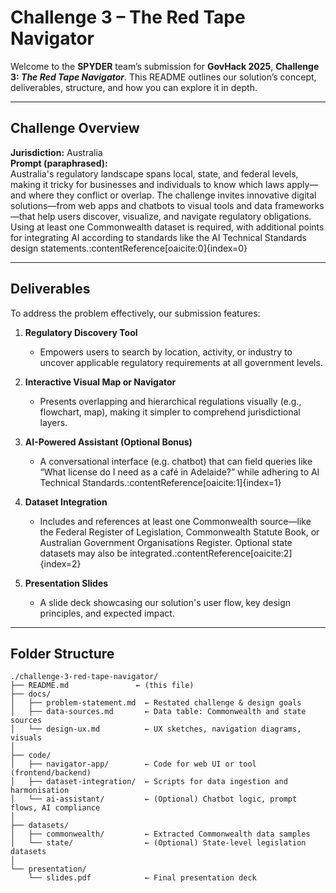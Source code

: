 # Challenge 3 – The Red Tape Navigator

Welcome to the **SPYDER** team’s submission for **GovHack 2025**, **Challenge 3: *The Red Tape Navigator***. This README outlines our solution’s concept, deliverables, structure, and how you can explore it in depth.

---

##  Challenge Overview

**Jurisdiction:** Australia  
**Prompt (paraphrased):**  
Australia's regulatory landscape spans local, state, and federal levels, making it tricky for businesses and individuals to know which laws apply—and where they conflict or overlap. The challenge invites innovative digital solutions—from web apps and chatbots to visual tools and data frameworks—that help users discover, visualize, and navigate regulatory obligations. Using at least one Commonwealth dataset is required, with additional points for integrating AI according to standards like the AI Technical Standards design statements.:contentReference[oaicite:0]{index=0}

---

##  Deliverables

To address the problem effectively, our submission features:

1. **Regulatory Discovery Tool**  
   - Empowers users to search by location, activity, or industry to uncover applicable regulatory requirements at all government levels.

2. **Interactive Visual Map or Navigator**  
   - Presents overlapping and hierarchical regulations visually (e.g., flowchart, map), making it simpler to comprehend jurisdictional layers.

3. **AI-Powered Assistant (Optional Bonus)**  
   - A conversational interface (e.g. chatbot) that can field queries like “What license do I need as a café in Adelaide?” while adhering to AI Technical Standards.:contentReference[oaicite:1]{index=1}

4. **Dataset Integration**  
   - Includes and references at least one Commonwealth source—like the Federal Register of Legislation, Commonwealth Statute Book, or Australian Government Organisations Register. Optional state datasets may also be integrated.:contentReference[oaicite:2]{index=2}

5. **Presentation Slides**  
   - A slide deck showcasing our solution's user flow, key design principles, and expected impact.

---

##  Folder Structure

```text
./challenge-3-red-tape-navigator/
├── README.md               ← (this file)
├── docs/
│   ├── problem-statement.md  ← Restated challenge & design goals
│   ├── data-sources.md       ← Data table: Commonwealth and state sources
│   └── design-ux.md          ← UX sketches, navigation diagrams, visuals
│
├── code/
│   ├── navigator-app/        ← Code for web UI or tool (frontend/backend)
│   ├── dataset-integration/  ← Scripts for data ingestion and harmonisation
│   └── ai-assistant/         ← (Optional) Chatbot logic, prompt flows, AI compliance
│
├── datasets/
│   ├── commonwealth/         ← Extracted Commonwealth data samples
│   └── state/                ← (Optional) State-level legislation datasets
│
└── presentation/
    └── slides.pdf            ← Final presentation deck
